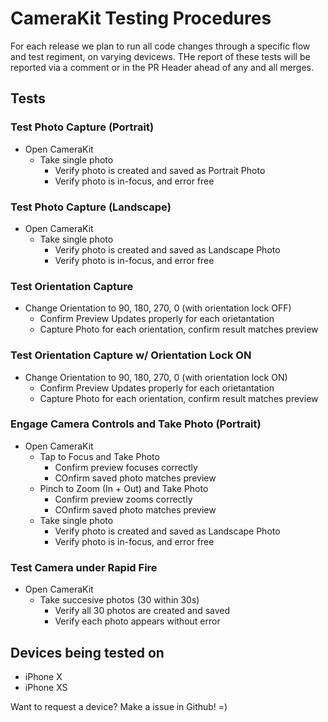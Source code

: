 # CameraKit Testing Procedures

For each release we plan to run all code changes through a specific flow and test regiment, on varying devicews. THe report of these tests will be reported via a comment or in the PR Header ahead of any and all merges.

## Tests
### Test Photo Capture (Portrait)

- Open CameraKit
  - Take single photo
    - Verify photo is created and saved as Portrait Photo
    - Verify photo is in-focus, and error free

### Test Photo Capture (Landscape)

- Open CameraKit
  - Take single photo
    - Verify photo is created and saved as Landscape Photo
    - Verify photo is in-focus, and error free

### Test Orientation Capture

- Change Orientation to 90, 180, 270, 0 (with orientation lock OFF)
  - Confirm Preview Updates properly for each orietantation
  - Capture Photo for each orientation, confirm result matches preview

### Test Orientation Capture w/ Orientation Lock ON

- Change Orientation to 90, 180, 270, 0 (with orientation lock ON)
  - Confirm Preview Updates properly for each orietantation
  - Capture Photo for each orientation, confirm result matches preview

### Engage Camera Controls and Take Photo (Portrait)

- Open CameraKit
  - Tap to Focus and Take Photo
    - Confirm preview focuses correctly
    - COnfirm saved photo matches preview
  - Pinch to Zoom (In + Out) and Take Photo
    - Confirm preview zooms correctly
    - COnfirm saved photo matches preview
  - Take single photo
    - Verify photo is created and saved as Landscape Photo
    - Verify photo is in-focus, and error free

### Test Camera under Rapid Fire

- Open CameraKit
  - Take succesive photos (30 within 30s)
    - Verify all 30 photos are created and saved
    - Verify each photo appears without error


## Devices being tested on
- iPhone X
- iPhone XS

Want to request a device? Make a issue in Github! =)
